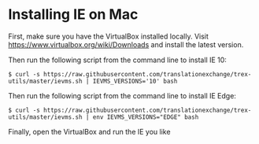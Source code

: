 # Installing IE on Mac

First, make sure you have the VirtualBox installed locally. Visit https://www.virtualbox.org/wiki/Downloads and install the latest version.

Then run the following script from the command line to install IE 10:

    $ curl -s https://raw.githubusercontent.com/translationexchange/trex-utils/master/ievms.sh | IEVMS_VERSIONS='10' bash 
  
Then run the following script from the command line to install IE Edge:

    $ curl -s https://raw.githubusercontent.com/translationexchange/trex-utils/master/ievms.sh | env IEVMS_VERSIONS="EDGE" bash 
  
Finally, open the VirtualBox and run the IE you like

